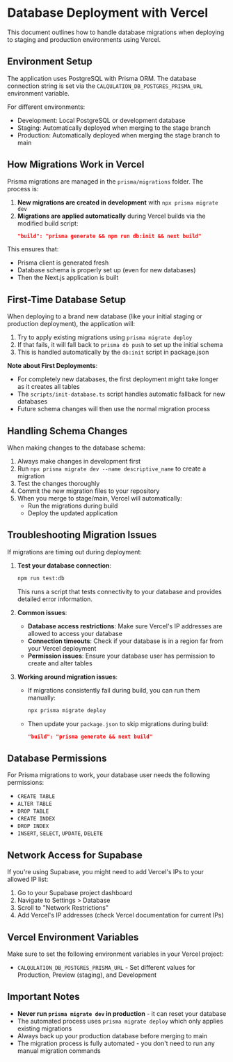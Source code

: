 # Database Deployment with Vercel

This document outlines how to handle database migrations when deploying to staging and production environments using Vercel.

## Environment Setup

The application uses PostgreSQL with Prisma ORM. The database connection string is set via the `CALQULATION_DB_POSTGRES_PRISMA_URL` environment variable.

For different environments:
- Development: Local PostgreSQL or development database
- Staging: Automatically deployed when merging to the stage branch
- Production: Automatically deployed when merging the stage branch to main

## How Migrations Work in Vercel

Prisma migrations are managed in the `prisma/migrations` folder. The process is:

1. **New migrations are created in development** with `npx prisma migrate dev`
2. **Migrations are applied automatically** during Vercel builds via the modified build script:
   ```json
   "build": "prisma generate && npm run db:init && next build"
   ```

This ensures that:
- Prisma client is generated fresh
- Database schema is properly set up (even for new databases)
- Then the Next.js application is built

## First-Time Database Setup

When deploying to a brand new database (like your initial staging or production deployment), the application will:

1. Try to apply existing migrations using `prisma migrate deploy`
2. If that fails, it will fall back to `prisma db push` to set up the initial schema
3. This is handled automatically by the `db:init` script in package.json

**Note about First Deployments**:
- For completely new databases, the first deployment might take longer as it creates all tables
- The `scripts/init-database.ts` script handles automatic fallback for new databases
- Future schema changes will then use the normal migration process

## Handling Schema Changes

When making changes to the database schema:

1. Always make changes in development first
2. Run `npx prisma migrate dev --name descriptive_name` to create a migration
3. Test the changes thoroughly
4. Commit the new migration files to your repository
5. When you merge to stage/main, Vercel will automatically:
   - Run the migrations during build
   - Deploy the updated application

## Troubleshooting Migration Issues

If migrations are timing out during deployment:

1. **Test your database connection**:
   ```bash
   npm run test:db
   ```
   This runs a script that tests connectivity to your database and provides detailed error information.

2. **Common issues**:
   - **Database access restrictions**: Make sure Vercel's IP addresses are allowed to access your database
   - **Connection timeouts**: Check if your database is in a region far from your Vercel deployment
   - **Permission issues**: Ensure your database user has permission to create and alter tables

3. **Working around migration issues**:
   - If migrations consistently fail during build, you can run them manually:
     ```bash
     npx prisma migrate deploy
     ```
   - Then update your `package.json` to skip migrations during build:
     ```json
     "build": "prisma generate && next build"
     ```

## Database Permissions

For Prisma migrations to work, your database user needs the following permissions:
- `CREATE TABLE`
- `ALTER TABLE`
- `DROP TABLE`
- `CREATE INDEX`
- `DROP INDEX`
- `INSERT`, `SELECT`, `UPDATE`, `DELETE`

## Network Access for Supabase

If you're using Supabase, you might need to add Vercel's IPs to your allowed IP list:
1. Go to your Supabase project dashboard
2. Navigate to Settings > Database
3. Scroll to "Network Restrictions"
4. Add Vercel's IP addresses (check Vercel documentation for current IPs)

## Vercel Environment Variables

Make sure to set the following environment variables in your Vercel project:
- `CALQULATION_DB_POSTGRES_PRISMA_URL` - Set different values for Production, Preview (staging), and Development

## Important Notes

- **Never run `prisma migrate dev` in production** - it can reset your database
- The automated process uses `prisma migrate deploy` which only applies existing migrations
- Always back up your production database before merging to main
- The migration process is fully automated - you don't need to run any manual migration commands
